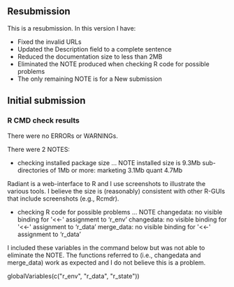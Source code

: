 ## Resubmission
This is a resubmission. In this version I have:

* Fixed the invalid URLs
* Updated the Description field to a complete sentence
* Reduced the documentation size to less than 2MB
* Eliminated the NOTE produced when checking R code for possible problems
* The only remaining NOTE is for a New submission

## Initial submission

### R CMD check results
There were no ERRORs or WARNINGs.

There were 2 NOTES:

* checking installed package size ... NOTE
  installed size is  9.3Mb
  sub-directories of 1Mb or more:
    marketing   3.1Mb
    quant       4.7Mb

Radiant is a web-interface to R and I use screenshots to illustrate the various
tools. I believe the size is (reasonably) consistent with other R-GUIs that
include screenshots (e.g., Rcmdr).

* checking R code for possible problems ... NOTE
changedata: no visible binding for '<<-' assignment to ‘r_env’
changedata: no visible binding for '<<-' assignment to ‘r_data’
merge_data: no visible binding for '<<-' assignment to ‘r_data’

I included these variables in the command below but was not able to eliminate
the NOTE. The functions referred to (i.e., changedata and merge_data) work as
expected and I do not believe this is a problem.

globalVariables(c("r_env", "r_data", "r_state"))
